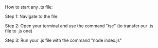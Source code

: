 How to start any .ts file:

Step 1: Navigate to the file

Step 2: Open your terminal and use the command "tsc" (to transfer our .ts file to .js one)

Step 3: Run your .js file with the command "node index.js"
